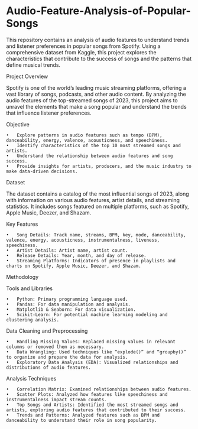 # Audio-Feature-Analysis-of-Popular-Songs
This repository contains an analysis of audio features to understand trends and listener preferences in popular songs from Spotify. Using a comprehensive dataset from Kaggle, this project explores the characteristics that contribute to the success of songs and the patterns that define musical trends.

Project Overview

Spotify is one of the world’s leading music streaming platforms, offering a vast library of songs, podcasts, and other audio content. By analyzing the audio features of the top-streamed songs of 2023, this project aims to unravel the elements that make a song popular and understand the trends that influence listener preferences.

Objective

	•	Explore patterns in audio features such as tempo (BPM), danceability, energy, valence, acousticness, and speechiness.
	•	Identify characteristics of the top 10 most streamed songs and artists.
	•	Understand the relationship between audio features and song success.
	•	Provide insights for artists, producers, and the music industry to make data-driven decisions.

Dataset

The dataset contains a catalog of the most influential songs of 2023, along with information on various audio features, artist details, and streaming statistics. It includes songs featured on multiple platforms, such as Spotify, Apple Music, Deezer, and Shazam.

Key Features

	•	Song Details: Track name, streams, BPM, key, mode, danceability, valence, energy, acousticness, instrumentalness, liveness, speechiness.
	•	Artist Details: Artist name, artist count.
	•	Release Details: Year, month, and day of release.
	•	Streaming Platforms: Indicators of presence in playlists and charts on Spotify, Apple Music, Deezer, and Shazam.

Methodology

Tools and Libraries

	•	Python: Primary programming language used.
	•	Pandas: For data manipulation and analysis.
	•	Matplotlib & Seaborn: For data visualization.
	•	Scikit-Learn: For potential machine learning modeling and clustering analysis.

Data Cleaning and Preprocessing

	•	Handling Missing Values: Replaced missing values in relevant columns or removed them as necessary.
	•	Data Wrangling: Used techniques like “explode()” and “groupby()” to organize and prepare the data for analysis.
	•	Exploratory Data Analysis (EDA): Visualized relationships and distributions of audio features.

Analysis Techniques

	•	Correlation Matrix: Examined relationships between audio features.
	•	Scatter Plots: Analyzed how features like speechiness and instrumentalness impact stream counts.
	•	Top Songs and Artists: Identified the most streamed songs and artists, exploring audio features that contributed to their success.
	•	Trends and Patterns: Analyzed features such as BPM and danceability to understand their role in song popularity.
